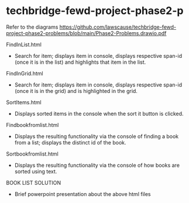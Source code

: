 # techbridge-fewd-project-phase2-p
Refer to the diagrams https://github.com/lawscause/techbridge-fewd-project-phase2-problems/blob/main/Phase2-Problems.drawio.pdf

FindInList.html
* Search for item; displays item in console, displays respective span-id (once it is in the list)  and highlights that item in the list.

FindInGrid.html
* Search for item; displays item in console, displays respective span-id (once it is in the grid) and is highlighted in the grid.

SortItems.html
* Displays sorted items in the console when the sort it button is clicked.

Findbookfromlist.html
* Displays the resulting functionality via the console of finding a book from a list; displays the distinct id of the book.

Sortbookfromlist.html
* Displays the resulting functionality via the console of how books are sorted using text.

BOOK LIST SOLUTION
* Brief powerpoint presentation about the above html files

